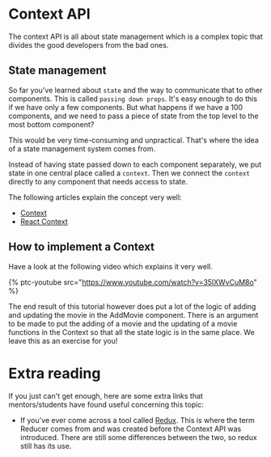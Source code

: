 # Context API
The context API is all about state management which is a complex topic that divides the good developers from the bad ones.

## State management
So far you've learned about `state` and the way to communicate that to other components. This is called `passing down props`. It's easy enough to do this if we have only a few components. But what happens if we have a 100 components, and we need to pass a piece of state from the top level to the most bottom component?

This would be very time-consuming and unpractical. That's where the idea of a state management system comes from.

Instead of having state passed down to each component separately, we put state in one central place called a `context`. Then we connect the `context` directly to any component that needs access to state.

The following articles explain the concept very well:

- [Context](https://reactjs.org/docs/context.html)
- [React Context](https://www.robinwieruch.de/react-context)

## How to implement a Context
Have a look at the following video which explains it very well.

{% ptc-youtube src="https://www.youtube.com/watch?v=35lXWvCuM8o" %}

The end result of this tutorial however does put a lot of the logic of adding and updating the movie in the AddMovie component. There is an argument to be made to put the adding of a movie and the updating of a movie functions in the Context so that all the state logic is in the same place. We leave this as an exercise for you!

# Extra reading
If you just can't get enough, here are some extra links that mentors/students have found useful concerning this topic:

- If you've ever come across a tool called [Redux](https://redux.js.org/). This is where the term Reducer comes from and was created before the Context API was introduced. There are still some differences between the two, so redux still has its use.